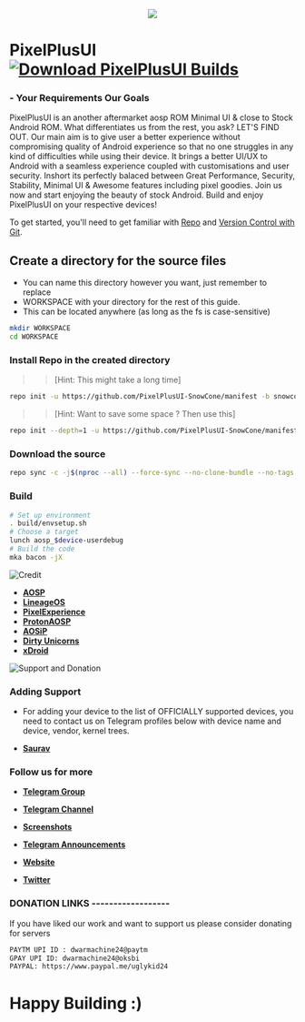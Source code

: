 <p align="center">
  <img src="https://i.imgur.com/PrvTTB9.jpg" />
</p>

# PixelPlusUI [![Download PixelPlusUI Builds](https://img.shields.io/sourceforge/dt/pixelplusui-project.svg)](https://sourceforge.net/projects/pixelplusui-project/files/eleven/)
### - Your Requirements Our Goals

PixelPlusUI is an another aftermarket aosp ROM Minimal UI & close to Stock Android ROM. What differentiates us from the rest, you ask? LET'S FIND OUT. Our main aim is to give user a better experience without compromising quality of Android experience so that no one struggles in any kind of difficulties while using their device. It brings a better UI/UX to Android with a seamless experience coupled with customisations and user security. Inshort its perfectly balaced between Great Performance, Security, Stability, Minimal UI & Awesome features including pixel goodies. Join us now and start enjoying the beauty of stock Android. Build and enjoy PixelPlusUI on your respective devices!

To get started, you'll need to get
familiar with [Repo](https://source.android.com/source/using-repo.html) and [Version Control with Git](https://source.android.com/source/version-control.html).

## Create a directory for the source files

* You can name this directory however you want, just remember to replace
* WORKSPACE with your directory for the rest of this guide.
* This can be located anywhere (as long as the fs is case-sensitive)

```bash
mkdir WORKSPACE
cd WORKSPACE
```

### Install Repo in the created directory

>> [Hint: This might take a long time]

```bash
repo init -u https://github.com/PixelPlusUI-SnowCone/manifest -b snowcone
```

>> [Hint: Want to save some space ? Then use this]

```bash
repo init --depth=1 -u https://github.com/PixelPlusUI-SnowCone/manifest -b snowcone
```

### Download the source
```bash
repo sync -c -j$(nproc --all) --force-sync --no-clone-bundle --no-tags
```

### Build ###

```bash
# Set up environment
. build/envsetup.sh
# Choose a target
lunch aosp_$device-userdebug
# Build the code
mka bacon -jX
```

![Credit](https://i.imgur.com/a6njYr9.png "Credit")

 * [**AOSP**](https://android.googlesource.com)
 * [**LineageOS**](https://github.com/LineageOS)
 * [**PixelExperience**](https://github.com/PixelExperience)
 * [**ProtonAOSP**](https://github.com/ProtonAOSP)
 * [**AOSiP**](https://github.com/AOSiP)
 * [**Dirty Unicorns**](https://github.com/DirtyUnicorns)
 * [**xDroid**](https://github.com/xdroidsp)

![Support and Donation](https://i.imgur.com/aNanj7v.png "Support and Donation")

### Adding Support
 - For adding your device to the list of OFFICIALLY supported devices, you need to contact us on Telegram profiles below with device name and device, vendor, kernel trees.
* [**Saurav**](https://t.me/ugly_kid_af) 

### Follow  us for more
 * [**Telegram Group**](https://t.me/ppuichat)
 * [**Telegram Channel**](https://t.me/ppuich)
 * [**Screenshots**](https://t.me/ppui_ss)
 * [**Telegram Announcements**](https://t.me/ppuinews)

 * [**Website**](https://ppui.site/home)
 * [**Twitter**](https://twitter.com/pixelplusui)

### DONATION LINKS ------------------

If you have liked our work and want to support us please consider donating for servers

```bash
PAYTM UPI ID : dwarmachine24@paytm
GPAY UPI ID: dwarmachine24@oksbi
PAYPAL: https://www.paypal.me/uglykid24
```

# Happy Building :)

